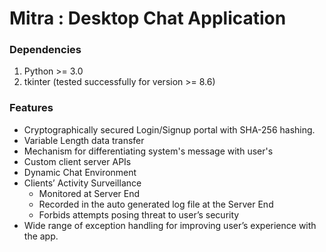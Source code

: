 # Mitra : Desktop Chat Application
### Dependencies

1. Python >= 3.0
2. tkinter (tested successfully for version >= 8.6)

### Features
  * Cryptographically secured Login/Signup portal with SHA-256 hashing.
  * Variable Length data transfer
  * Mechanism for differentiating system's message with user's
  * Custom client server APIs
  * Dynamic Chat Environment
  * Clients’ Activity Surveillance
    * Monitored at Server End
    * Recorded in the auto generated log file at the Server End
    * Forbids attempts posing threat to user’s security 
  * Wide range of exception handling for improving user’s experience with the app.
